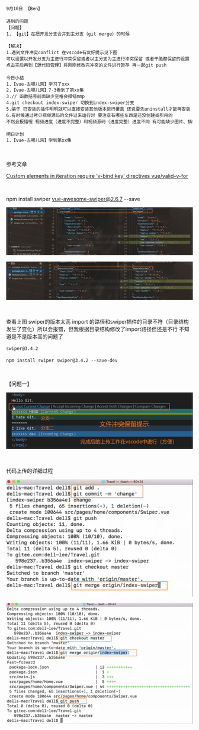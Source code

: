 ```html
9月10日 【Ben】

遇到的问题
【问题】
1. 【git】在把开发分支合并到主分支（git merge）的时候 

【解决】
1.遇到文件冲突conflict 在vscode有友好提示见下图 
可以设置以开发分支为主进行冲突保留或者以主分支为主进行冲突保留 或者干脆都保留的设置
点击完后再到【源代码管理】将刚刚修改完冲突的文件进行暂存 再一起git push

今日小结
1.【vue-去哪儿网】学习了xxx
2.【vue-去哪儿网】7-3看到了第xx集
3.// 函数括号前面缺少空格会报错mmp
4.git checkout index-swiper 切换到index-swiper分支
5.骗子 已安装的插件明明就可以直接安装其他版本进行覆盖 还说要先uninstall才能再安装 (￢︿̫̿￢☆)
6.有时候通过拷贝视频源码的文件过来运行时 要注意有哪些东西是还没创建或引用的 
不然会报错喔 视频进度（进度不完整）和视频源码（进度完整）进度不同 有可能缺少图片、插件 等等

明日计划
1.【vue-去哪儿网】学到第xx集
```

​	

参考文章

[Custom elements in iteration require ‘v-bind:key‘ directives vue/valid-v-for](https://blog.csdn.net/weixin_42103983/article/details/108501298?ops_request_misc=%257B%2522request%255Fid%2522%253A%2522166279468916800180680014%2522%252C%2522scm%2522%253A%252220140713.130102334.pc%255Fall.%2522%257D&request_id=166279468916800180680014&biz_id=0&utm_medium=distribute.pc_search_result.none-task-blog-2~all~first_rank_ecpm_v1~pc_rank_34-1-108501298-null-null.142^v47^pc_rank_34_default_2,201^v3^add_ask&utm_term=vue%20Custom%20elements%20in%20iteration%20require%20v-bind%3Akey%20directives&spm=1018.2226.3001.4187)

​	

npm install swiper vue-awesome-swiper@2.6.7 --save

![image-20220910121349475](9月10日.assets/image-20220910121349475.png)

![image-20220910121412866](9月10日.assets/image-20220910121412866.png)

​	

查看上图 swiper的版本太高 import 的路径和swiper插件的目录不符（目录结构发生了变化）所以会报错，但我根据目录结构修改了import路径但还是不行 不知道是不是版本高的问题了

```shell
swiper@3.4.2

npm install swiper swiper@3.4.2 --save-dev
```

​	

【问题一】

![image-20220910163640380](9月10日.assets/image-20220910163640380.png)

​	

代码上传的详细过程

![image-20220910163707765](9月10日.assets/image-20220910163707765.png)

![image-20220910163713407](9月10日.assets/image-20220910163713407.png)
